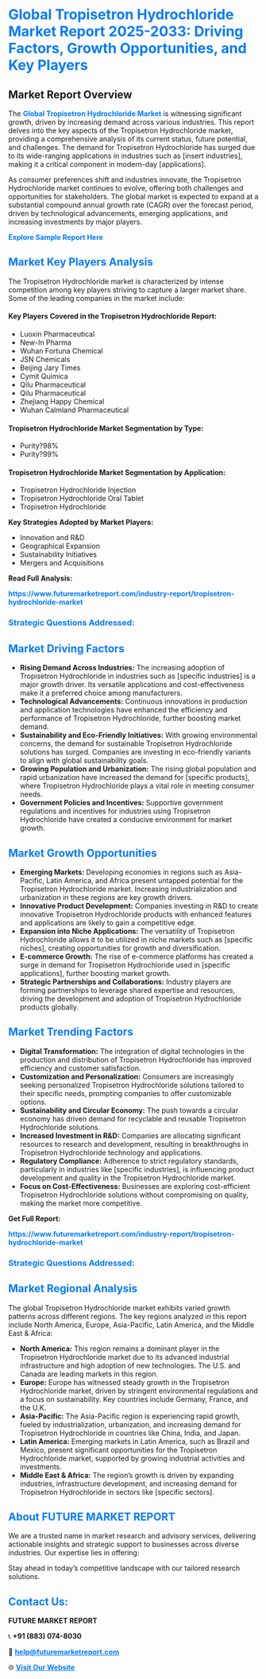 <h1 style="color: #007BFF;">Global Tropisetron Hydrochloride Market Report 2025-2033: Driving Factors, Growth Opportunities, and Key Players</h1>

<section id="overview">
<h2>Market Report Overview</h2>
<p>The <a href="https://www.futuremarketreport.com/industry-report/tropisetron-hydrochloride-market" style="color: #007BFF; text-decoration: none;"><strong>Global Tropisetron Hydrochloride Market</strong></a> is witnessing significant growth, driven by increasing demand across various industries. This report delves into the key aspects of the Tropisetron Hydrochloride market, providing a comprehensive analysis of its current status, future potential, and challenges. The demand for Tropisetron Hydrochloride has surged due to its wide-ranging applications in industries such as [insert industries], making it a critical component in modern-day [applications].</p>
<p>As consumer preferences shift and industries innovate, the Tropisetron Hydrochloride market continues to evolve, offering both challenges and opportunities for stakeholders. The global market is expected to expand at a substantial compound annual growth rate (CAGR) over the forecast period, driven by technological advancements, emerging applications, and increasing investments by major players.</p>
</section>

<section id="overview">
<p><a href="https://www.futuremarketreport.com/request-sample/reportId=112558" style="color: #007BFF; text-decoration: none;"><strong>Explore Sample Report Here</strong></a></p>
</section>

<section id="key-players">
<h2 style="color: #007BFF;">Market Key Players Analysis</h2>
<p>The Tropisetron Hydrochloride market is characterized by intense competition among key players striving to capture a larger market share. Some of the leading companies in the market include:</p>
<h4>Key Players Covered in the Tropisetron Hydrochloride Report:</h4>
<ul><li>Luoxin Pharmaceutical</li><li>New-In Pharma</li><li>Wuhan Fortuna Chemical</li><li>JSN Chemicals</li><li>Beijing Jary Times</li><li>Cymit Quimica</li><li>Qilu Pharmaceutical</li><li>Qilu Pharmaceutical</li><li>Zhejiang Happy Chemical</li><li>Wuhan Calmland Pharmaceutical</li></ul>
<h4>Tropisetron Hydrochloride Market Segmentation by Type:</h4>
<ul><li>Purity?98%</li><li>Purity?99%</li></ul>

<h4>Tropisetron Hydrochloride Market Segmentation by Application:</h4>
<ul><li>Tropisetron Hydrochloride Injection</li><li>Tropisetron Hydrochloride Oral Tablet</li><li>Tropisetron Hydrochloride</li></ul>
<p><strong>Key Strategies Adopted by Market Players:</strong></p>
<ul>
<li>Innovation and R&D</li>
<li>Geographical Expansion</li>
<li>Sustainability Initiatives</li>
<li>Mergers and Acquisitions</li>
</ul>
</section>

<section>
<p><strong>Read Full Analysis: </strong></p><a href="https://www.futuremarketreport.com/industry-report/tropisetron-hydrochloride-market" style="color: #007BFF; text-decoration: none;"><strong>https://www.futuremarketreport.com/industry-report/tropisetron-hydrochloride-market</strong></a>
<h3 style="color: #007BFF;">Strategic Questions Addressed:</h3>
</section>

<section id="driving-factors">
<h2 style="color: #007BFF;">Market Driving Factors</h2>
<ul>
<li><strong>Rising Demand Across Industries:</strong> The increasing adoption of Tropisetron Hydrochloride in industries such as [specific industries] is a major growth driver. Its versatile applications and cost-effectiveness make it a preferred choice among manufacturers.</li>
<li><strong>Technological Advancements:</strong> Continuous innovations in production and application technologies have enhanced the efficiency and performance of Tropisetron Hydrochloride, further boosting market demand.</li>
<li><strong>Sustainability and Eco-Friendly Initiatives:</strong> With growing environmental concerns, the demand for sustainable Tropisetron Hydrochloride solutions has surged. Companies are investing in eco-friendly variants to align with global sustainability goals.</li>
<li><strong>Growing Population and Urbanization:</strong> The rising global population and rapid urbanization have increased the demand for [specific products], where Tropisetron Hydrochloride plays a vital role in meeting consumer needs.</li>
<li><strong>Government Policies and Incentives:</strong> Supportive government regulations and incentives for industries using Tropisetron Hydrochloride have created a conducive environment for market growth.</li>
</ul>
</section>

<section id="growth-opportunities">
<h2 style="color: #007BFF;">Market Growth Opportunities</h2>
<ul>
<li><strong>Emerging Markets:</strong> Developing economies in regions such as Asia-Pacific, Latin America, and Africa present untapped potential for the Tropisetron Hydrochloride market. Increasing industrialization and urbanization in these regions are key growth drivers.</li>
<li><strong>Innovative Product Development:</strong> Companies investing in R&D to create innovative Tropisetron Hydrochloride products with enhanced features and applications are likely to gain a competitive edge.</li>
<li><strong>Expansion into Niche Applications:</strong> The versatility of Tropisetron Hydrochloride allows it to be utilized in niche markets such as [specific niches], creating opportunities for growth and diversification.</li>
<li><strong>E-commerce Growth:</strong> The rise of e-commerce platforms has created a surge in demand for Tropisetron Hydrochloride used in [specific applications], further boosting market growth.</li>
<li><strong>Strategic Partnerships and Collaborations:</strong> Industry players are forming partnerships to leverage shared expertise and resources, driving the development and adoption of Tropisetron Hydrochloride products globally.</li>
</ul>
</section>

<section id="trending-factors">
<h2 style="color: #007BFF;">Market Trending Factors</h2>
<ul>
<li><strong>Digital Transformation:</strong> The integration of digital technologies in the production and distribution of Tropisetron Hydrochloride has improved efficiency and customer satisfaction.</li>
<li><strong>Customization and Personalization:</strong> Consumers are increasingly seeking personalized Tropisetron Hydrochloride solutions tailored to their specific needs, prompting companies to offer customizable options.</li>
<li><strong>Sustainability and Circular Economy:</strong> The push towards a circular economy has driven demand for recyclable and reusable Tropisetron Hydrochloride solutions.</li>
<li><strong>Increased Investment in R&D:</strong> Companies are allocating significant resources to research and development, resulting in breakthroughs in Tropisetron Hydrochloride technology and applications.</li>
<li><strong>Regulatory Compliance:</strong> Adherence to strict regulatory standards, particularly in industries like [specific industries], is influencing product development and quality in the Tropisetron Hydrochloride market.</li>
<li><strong>Focus on Cost-Effectiveness:</strong> Businesses are exploring cost-efficient Tropisetron Hydrochloride solutions without compromising on quality, making the market more competitive.</li>
</ul>
</section>

<section>
<p><strong>Get Full Report: </strong></p><a href="https://www.futuremarketreport.com/industry-report/tropisetron-hydrochloride-market" style="color: #007BFF; text-decoration: none;"><strong>https://www.futuremarketreport.com/industry-report/tropisetron-hydrochloride-market</strong></a>
<h3 style="color: #007BFF;">Strategic Questions Addressed:</h3>
</section>


<section id="regional-analysis">
<h2 style="color: #007BFF;">Market Regional Analysis</h2>
<p>The global Tropisetron Hydrochloride market exhibits varied growth patterns across different regions. The key regions analyzed in this report include North America, Europe, Asia-Pacific, Latin America, and the Middle East & Africa:</p>
<ul>
<li><strong>North America:</strong> This region remains a dominant player in the Tropisetron Hydrochloride market due to its advanced industrial infrastructure and high adoption of new technologies. The U.S. and Canada are leading markets in this region.</li>
<li><strong>Europe:</strong> Europe has witnessed steady growth in the Tropisetron Hydrochloride market, driven by stringent environmental regulations and a focus on sustainability. Key countries include Germany, France, and the U.K.</li>
<li><strong>Asia-Pacific:</strong> The Asia-Pacific region is experiencing rapid growth, fueled by industrialization, urbanization, and increasing demand for Tropisetron Hydrochloride in countries like China, India, and Japan.</li>
<li><strong>Latin America:</strong> Emerging markets in Latin America, such as Brazil and Mexico, present significant opportunities for the Tropisetron Hydrochloride market, supported by growing industrial activities and investments.</li>
<li><strong>Middle East & Africa:</strong> The region’s growth is driven by expanding industries, infrastructure development, and increasing demand for Tropisetron Hydrochloride in sectors like [specific sectors].</li>
</ul>
</section>

<footer>
<h2 style="color: #007BFF;">About FUTURE MARKET REPORT</h2>
<p>We are a trusted name in market research and advisory services, delivering actionable insights and strategic support to businesses across diverse industries. Our expertise lies in offering:</p>

<p>Stay ahead in today’s competitive landscape with our tailored research solutions.</p>

<h2 style="color: #007BFF;">Contact Us:</h2>
<p><strong>FUTURE MARKET REPORT</strong></p>
<p>📞 <strong>+91 (883) 074-8030</strong></p>
<p>📧 <strong><a href="mailto:help@futuremarketreport.com" style="color: #007BFF;">help@futuremarketreport.com</a></strong></p>
<p>🌐 <strong><a href="https://www.futuremarketreport.com/" style="color: #007BFF;">Visit Our Website</a></strong></p>
</footer>